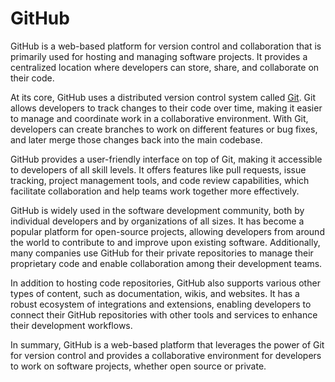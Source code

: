 # GitHub

GitHub is a web-based platform for version control and collaboration that is primarily used for hosting and managing software projects. It provides a centralized location where developers can store, share, and collaborate on their code.

At its core, GitHub uses a distributed version control system called [Git](/wiki/Git). Git allows developers to track changes to their code over time, making it easier to manage and coordinate work in a collaborative environment. With Git, developers can create branches to work on different features or bug fixes, and later merge those changes back into the main codebase.

GitHub provides a user-friendly interface on top of Git, making it accessible to developers of all skill levels. It offers features like pull requests, issue tracking, project management tools, and code review capabilities, which facilitate collaboration and help teams work together more effectively.

GitHub is widely used in the software development community, both by individual developers and by organizations of all sizes. It has become a popular platform for open-source projects, allowing developers from around the world to contribute to and improve upon existing software. Additionally, many companies use GitHub for their private repositories to manage their proprietary code and enable collaboration among their development teams.

In addition to hosting code repositories, GitHub also supports various other types of content, such as documentation, wikis, and websites. It has a robust ecosystem of integrations and extensions, enabling developers to connect their GitHub repositories with other tools and services to enhance their development workflows.

In summary, GitHub is a web-based platform that leverages the power of Git for version control and provides a collaborative environment for developers to work on software projects, whether open source or private.